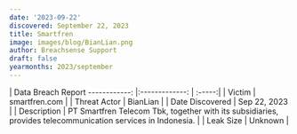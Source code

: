 ```yaml
---
date: '2023-09-22'
discovered: September 22, 2023
title: Smartfren
image: images/blog/BianLian.png
author: Breachsense Support
draft: false
yearmonths: 2023/september
---
```



| Data Breach Report
------------:     |:-------------:    | :-----:|
| Victim      | smartfren.com      | 
| Threat Actor      | BianLian      | 
| Date Discovered      | Sep 22, 2023      | 
| Description      | PT Smartfren Telecom Tbk, together with its subsidiaries, provides telecommunication services in Indonesia.      | 
| Leak Size      | Unknown      | 


